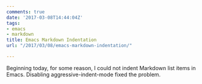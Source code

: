 ```yaml
---
comments: true
date: '2017-03-08T14:44:04Z'
tags:
- emacs
- markdown
title: Emacs Markdown Indentation
url: "/2017/03/08/emacs-markdown-indentation/"

---
```

Beginning today, for some reason, I could not indent Markdown list items in Emacs. Disabling aggressive-indent-mode fixed the problem.
